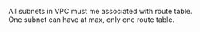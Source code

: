 All subnets in VPC must me associated with route table.</br>
One subnet can have at max, only one route table.
